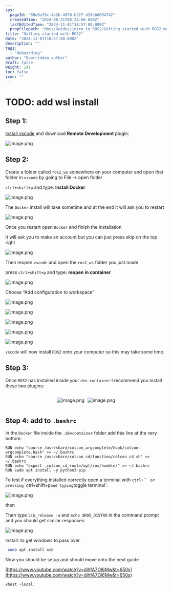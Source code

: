```yaml
---
sys:
  pageId: "89e0a78c-4e2b-4070-b327-d28cb0694742"
  createdTime: "2024-08-21T00:24:00.000Z"
  lastEditedTime: "2024-11-01T18:57:00.000Z"
  propFilepath: "docs/Guides/intro_to_ROS2/Getting started with ROS2.md"
title: "Getting started with ROS2"
date: "2024-11-01T18:57:00.000Z"
description: ""
tags:
  - "Onboarding"
author: "Overridden author"
draft: false
weight: 141
toc: false
icon: ""
---
```


# TODO: add wsl install

## Step 1:

[Install vscode](https://code.visualstudio.com/download) and download **Remote Development** plugin:

![image.png](https://prod-files-secure.s3.us-west-2.amazonaws.com/d518164a-d88e-44d1-a4ee-3adb3bd8bce0/efb52993-1881-4a40-b95e-6f020334f022/image.png?X-Amz-Algorithm=AWS4-HMAC-SHA256&X-Amz-Content-Sha256=UNSIGNED-PAYLOAD&X-Amz-Credential=ASIAZI2LB466VCWSARVB%2F20250309%2Fus-west-2%2Fs3%2Faws4_request&X-Amz-Date=20250309T140134Z&X-Amz-Expires=3600&X-Amz-Security-Token=IQoJb3JpZ2luX2VjEC0aCXVzLXdlc3QtMiJHMEUCIQC9CHF%2Fp8mxN3OkRYZbkScbEiY%2BmPCy472Rq1eHNOt1IAIgZxnQ7iAEezA8DSsjUQ6pQsslu6ukqK2fSH%2BWTLC5Z7Uq%2FwMIdRAAGgw2Mzc0MjMxODM4MDUiDLL0MQilNTpiIpxYCCrcA6LF06apJQtjqeypZOrEnf%2F22Gzq5UI3EedflKsdCx2kUVGVoBkxi9SUhSlWYb9AeLv9FccbOofPgOHU0gEiyG1xU93CD60UDjo%2B2rChDU%2FzCeXT297Kgg%2FpR0YSNoq2F%2FtMx26XgDpssEuhgeKPzKKO62Gl7DV1GIGCYoSaHJN%2Fb8rk6BAgAxhnyWAam6FG5vXVOUXamormfCu4pWlWOTcUbw7RdcSfCoidERAgE8ROxEJAExdfUHdlXFzoA6y098zpE%2BprGRPzVlHUAVUKGzESHbl5YzVElpekGkPHygqFTUQ6ZQTaMcs59eqM8B9OGG57MgIuqMjhl1uwVEXpEKNLL2RiAqF98oOn1%2BO%2FVJkhYgPwBD0nWCAMFdkyFQGzy6oFTMx1bMNQvR5LIbMDlHqgvRRezbFKNYC4Tv1hpmYd6QOYXHIg1VE%2BsBTY0ohvuhAr6SUCnpGws0W%2FnAt3wlhHUR%2BpFz7dAYsuZgcOhkOFQxo9rSLbSS5LxEaxMukG8rz56Y9bda6393J%2FTU0IBYdTx9R%2BrQ1lwSVRm7hP6hFMN%2FbpgHbxAPTV62N51CxVr2bkc7864TqKZLZL9QkiaMWa6%2F8pOHLEY7VM4OGxI%2B23qYXkt1WU%2FfrJSNZYMKWPtr4GOqUBlG72P%2BUS3U6gv54ZEDlQovvD09SymrbSeO9x1UgToCMbpOyECPkFCxVXCgKPomnsnEPFVN8cXDX%2BMOVLi4GCKiY9rMNd23HXSHoyZwKNq%2Fe3tp5BjGOCkyfqxS58KlFMTapLttwDAHE8KJ5hLEwW0eya%2Fq1Yh8vLd5T8iXJaiuuwxP9b6PHdRR14YcBZso99rq2NkT%2Fxnbyf0Odt7XonEBd7nssW&X-Amz-Signature=70a34e1b01c2d8dd158b6643810a756e5293ae4146f03e95f660bbcfe99b6db1&X-Amz-SignedHeaders=host&x-id=GetObject)

## Step 2:

Create a folder called `ros2_ws` somewhere on your computer and open that folder in `vscode` by going to File → open folder 

`ctrl+shift+p` and type: **Install Docker**

![image.png](https://prod-files-secure.s3.us-west-2.amazonaws.com/d518164a-d88e-44d1-a4ee-3adb3bd8bce0/2269dc0e-1cd5-47ff-bceb-c04ad9b2eab0/image.png?X-Amz-Algorithm=AWS4-HMAC-SHA256&X-Amz-Content-Sha256=UNSIGNED-PAYLOAD&X-Amz-Credential=ASIAZI2LB466VCWSARVB%2F20250309%2Fus-west-2%2Fs3%2Faws4_request&X-Amz-Date=20250309T140134Z&X-Amz-Expires=3600&X-Amz-Security-Token=IQoJb3JpZ2luX2VjEC0aCXVzLXdlc3QtMiJHMEUCIQC9CHF%2Fp8mxN3OkRYZbkScbEiY%2BmPCy472Rq1eHNOt1IAIgZxnQ7iAEezA8DSsjUQ6pQsslu6ukqK2fSH%2BWTLC5Z7Uq%2FwMIdRAAGgw2Mzc0MjMxODM4MDUiDLL0MQilNTpiIpxYCCrcA6LF06apJQtjqeypZOrEnf%2F22Gzq5UI3EedflKsdCx2kUVGVoBkxi9SUhSlWYb9AeLv9FccbOofPgOHU0gEiyG1xU93CD60UDjo%2B2rChDU%2FzCeXT297Kgg%2FpR0YSNoq2F%2FtMx26XgDpssEuhgeKPzKKO62Gl7DV1GIGCYoSaHJN%2Fb8rk6BAgAxhnyWAam6FG5vXVOUXamormfCu4pWlWOTcUbw7RdcSfCoidERAgE8ROxEJAExdfUHdlXFzoA6y098zpE%2BprGRPzVlHUAVUKGzESHbl5YzVElpekGkPHygqFTUQ6ZQTaMcs59eqM8B9OGG57MgIuqMjhl1uwVEXpEKNLL2RiAqF98oOn1%2BO%2FVJkhYgPwBD0nWCAMFdkyFQGzy6oFTMx1bMNQvR5LIbMDlHqgvRRezbFKNYC4Tv1hpmYd6QOYXHIg1VE%2BsBTY0ohvuhAr6SUCnpGws0W%2FnAt3wlhHUR%2BpFz7dAYsuZgcOhkOFQxo9rSLbSS5LxEaxMukG8rz56Y9bda6393J%2FTU0IBYdTx9R%2BrQ1lwSVRm7hP6hFMN%2FbpgHbxAPTV62N51CxVr2bkc7864TqKZLZL9QkiaMWa6%2F8pOHLEY7VM4OGxI%2B23qYXkt1WU%2FfrJSNZYMKWPtr4GOqUBlG72P%2BUS3U6gv54ZEDlQovvD09SymrbSeO9x1UgToCMbpOyECPkFCxVXCgKPomnsnEPFVN8cXDX%2BMOVLi4GCKiY9rMNd23HXSHoyZwKNq%2Fe3tp5BjGOCkyfqxS58KlFMTapLttwDAHE8KJ5hLEwW0eya%2Fq1Yh8vLd5T8iXJaiuuwxP9b6PHdRR14YcBZso99rq2NkT%2Fxnbyf0Odt7XonEBd7nssW&X-Amz-Signature=522a5545632b6fe73034e0de0dd1b077b5440a1228ffa92966948d79a346a3e9&X-Amz-SignedHeaders=host&x-id=GetObject)

The `Docker` install will take sometime and at the end it will ask you to restart

![image.png](https://prod-files-secure.s3.us-west-2.amazonaws.com/d518164a-d88e-44d1-a4ee-3adb3bd8bce0/ed233f78-be33-4b1f-b89c-9c346c0e961e/image.png?X-Amz-Algorithm=AWS4-HMAC-SHA256&X-Amz-Content-Sha256=UNSIGNED-PAYLOAD&X-Amz-Credential=ASIAZI2LB466VCWSARVB%2F20250309%2Fus-west-2%2Fs3%2Faws4_request&X-Amz-Date=20250309T140134Z&X-Amz-Expires=3600&X-Amz-Security-Token=IQoJb3JpZ2luX2VjEC0aCXVzLXdlc3QtMiJHMEUCIQC9CHF%2Fp8mxN3OkRYZbkScbEiY%2BmPCy472Rq1eHNOt1IAIgZxnQ7iAEezA8DSsjUQ6pQsslu6ukqK2fSH%2BWTLC5Z7Uq%2FwMIdRAAGgw2Mzc0MjMxODM4MDUiDLL0MQilNTpiIpxYCCrcA6LF06apJQtjqeypZOrEnf%2F22Gzq5UI3EedflKsdCx2kUVGVoBkxi9SUhSlWYb9AeLv9FccbOofPgOHU0gEiyG1xU93CD60UDjo%2B2rChDU%2FzCeXT297Kgg%2FpR0YSNoq2F%2FtMx26XgDpssEuhgeKPzKKO62Gl7DV1GIGCYoSaHJN%2Fb8rk6BAgAxhnyWAam6FG5vXVOUXamormfCu4pWlWOTcUbw7RdcSfCoidERAgE8ROxEJAExdfUHdlXFzoA6y098zpE%2BprGRPzVlHUAVUKGzESHbl5YzVElpekGkPHygqFTUQ6ZQTaMcs59eqM8B9OGG57MgIuqMjhl1uwVEXpEKNLL2RiAqF98oOn1%2BO%2FVJkhYgPwBD0nWCAMFdkyFQGzy6oFTMx1bMNQvR5LIbMDlHqgvRRezbFKNYC4Tv1hpmYd6QOYXHIg1VE%2BsBTY0ohvuhAr6SUCnpGws0W%2FnAt3wlhHUR%2BpFz7dAYsuZgcOhkOFQxo9rSLbSS5LxEaxMukG8rz56Y9bda6393J%2FTU0IBYdTx9R%2BrQ1lwSVRm7hP6hFMN%2FbpgHbxAPTV62N51CxVr2bkc7864TqKZLZL9QkiaMWa6%2F8pOHLEY7VM4OGxI%2B23qYXkt1WU%2FfrJSNZYMKWPtr4GOqUBlG72P%2BUS3U6gv54ZEDlQovvD09SymrbSeO9x1UgToCMbpOyECPkFCxVXCgKPomnsnEPFVN8cXDX%2BMOVLi4GCKiY9rMNd23HXSHoyZwKNq%2Fe3tp5BjGOCkyfqxS58KlFMTapLttwDAHE8KJ5hLEwW0eya%2Fq1Yh8vLd5T8iXJaiuuwxP9b6PHdRR14YcBZso99rq2NkT%2Fxnbyf0Odt7XonEBd7nssW&X-Amz-Signature=3b11c3a8c2daf042cce3e7a220ee6c195a7746cfd2f28bfc61e794186de2aef6&X-Amz-SignedHeaders=host&x-id=GetObject)

Once you restart open `Docker` and finish the installation

It will ask you to make an account but you can just press skip on the top right

![image.png](https://prod-files-secure.s3.us-west-2.amazonaws.com/d518164a-d88e-44d1-a4ee-3adb3bd8bce0/21010ad9-1659-4fd9-9f59-9932a09b2a3d/image.png?X-Amz-Algorithm=AWS4-HMAC-SHA256&X-Amz-Content-Sha256=UNSIGNED-PAYLOAD&X-Amz-Credential=ASIAZI2LB466VCWSARVB%2F20250309%2Fus-west-2%2Fs3%2Faws4_request&X-Amz-Date=20250309T140134Z&X-Amz-Expires=3600&X-Amz-Security-Token=IQoJb3JpZ2luX2VjEC0aCXVzLXdlc3QtMiJHMEUCIQC9CHF%2Fp8mxN3OkRYZbkScbEiY%2BmPCy472Rq1eHNOt1IAIgZxnQ7iAEezA8DSsjUQ6pQsslu6ukqK2fSH%2BWTLC5Z7Uq%2FwMIdRAAGgw2Mzc0MjMxODM4MDUiDLL0MQilNTpiIpxYCCrcA6LF06apJQtjqeypZOrEnf%2F22Gzq5UI3EedflKsdCx2kUVGVoBkxi9SUhSlWYb9AeLv9FccbOofPgOHU0gEiyG1xU93CD60UDjo%2B2rChDU%2FzCeXT297Kgg%2FpR0YSNoq2F%2FtMx26XgDpssEuhgeKPzKKO62Gl7DV1GIGCYoSaHJN%2Fb8rk6BAgAxhnyWAam6FG5vXVOUXamormfCu4pWlWOTcUbw7RdcSfCoidERAgE8ROxEJAExdfUHdlXFzoA6y098zpE%2BprGRPzVlHUAVUKGzESHbl5YzVElpekGkPHygqFTUQ6ZQTaMcs59eqM8B9OGG57MgIuqMjhl1uwVEXpEKNLL2RiAqF98oOn1%2BO%2FVJkhYgPwBD0nWCAMFdkyFQGzy6oFTMx1bMNQvR5LIbMDlHqgvRRezbFKNYC4Tv1hpmYd6QOYXHIg1VE%2BsBTY0ohvuhAr6SUCnpGws0W%2FnAt3wlhHUR%2BpFz7dAYsuZgcOhkOFQxo9rSLbSS5LxEaxMukG8rz56Y9bda6393J%2FTU0IBYdTx9R%2BrQ1lwSVRm7hP6hFMN%2FbpgHbxAPTV62N51CxVr2bkc7864TqKZLZL9QkiaMWa6%2F8pOHLEY7VM4OGxI%2B23qYXkt1WU%2FfrJSNZYMKWPtr4GOqUBlG72P%2BUS3U6gv54ZEDlQovvD09SymrbSeO9x1UgToCMbpOyECPkFCxVXCgKPomnsnEPFVN8cXDX%2BMOVLi4GCKiY9rMNd23HXSHoyZwKNq%2Fe3tp5BjGOCkyfqxS58KlFMTapLttwDAHE8KJ5hLEwW0eya%2Fq1Yh8vLd5T8iXJaiuuwxP9b6PHdRR14YcBZso99rq2NkT%2Fxnbyf0Odt7XonEBd7nssW&X-Amz-Signature=ac3e22607ea75fe2d6bb902dda7613a52feb2042d6fdaad0ecf8ba4e653607bf&X-Amz-SignedHeaders=host&x-id=GetObject)

Then reopen `vscode` and open the `ros2_ws` folder you just made

press `ctrl+shift+p` and type: **reopen in container**

![image.png](https://prod-files-secure.s3.us-west-2.amazonaws.com/d518164a-d88e-44d1-a4ee-3adb3bd8bce0/4e93b8c2-41ad-488c-8095-c74205196118/image.png?X-Amz-Algorithm=AWS4-HMAC-SHA256&X-Amz-Content-Sha256=UNSIGNED-PAYLOAD&X-Amz-Credential=ASIAZI2LB466VCWSARVB%2F20250309%2Fus-west-2%2Fs3%2Faws4_request&X-Amz-Date=20250309T140134Z&X-Amz-Expires=3600&X-Amz-Security-Token=IQoJb3JpZ2luX2VjEC0aCXVzLXdlc3QtMiJHMEUCIQC9CHF%2Fp8mxN3OkRYZbkScbEiY%2BmPCy472Rq1eHNOt1IAIgZxnQ7iAEezA8DSsjUQ6pQsslu6ukqK2fSH%2BWTLC5Z7Uq%2FwMIdRAAGgw2Mzc0MjMxODM4MDUiDLL0MQilNTpiIpxYCCrcA6LF06apJQtjqeypZOrEnf%2F22Gzq5UI3EedflKsdCx2kUVGVoBkxi9SUhSlWYb9AeLv9FccbOofPgOHU0gEiyG1xU93CD60UDjo%2B2rChDU%2FzCeXT297Kgg%2FpR0YSNoq2F%2FtMx26XgDpssEuhgeKPzKKO62Gl7DV1GIGCYoSaHJN%2Fb8rk6BAgAxhnyWAam6FG5vXVOUXamormfCu4pWlWOTcUbw7RdcSfCoidERAgE8ROxEJAExdfUHdlXFzoA6y098zpE%2BprGRPzVlHUAVUKGzESHbl5YzVElpekGkPHygqFTUQ6ZQTaMcs59eqM8B9OGG57MgIuqMjhl1uwVEXpEKNLL2RiAqF98oOn1%2BO%2FVJkhYgPwBD0nWCAMFdkyFQGzy6oFTMx1bMNQvR5LIbMDlHqgvRRezbFKNYC4Tv1hpmYd6QOYXHIg1VE%2BsBTY0ohvuhAr6SUCnpGws0W%2FnAt3wlhHUR%2BpFz7dAYsuZgcOhkOFQxo9rSLbSS5LxEaxMukG8rz56Y9bda6393J%2FTU0IBYdTx9R%2BrQ1lwSVRm7hP6hFMN%2FbpgHbxAPTV62N51CxVr2bkc7864TqKZLZL9QkiaMWa6%2F8pOHLEY7VM4OGxI%2B23qYXkt1WU%2FfrJSNZYMKWPtr4GOqUBlG72P%2BUS3U6gv54ZEDlQovvD09SymrbSeO9x1UgToCMbpOyECPkFCxVXCgKPomnsnEPFVN8cXDX%2BMOVLi4GCKiY9rMNd23HXSHoyZwKNq%2Fe3tp5BjGOCkyfqxS58KlFMTapLttwDAHE8KJ5hLEwW0eya%2Fq1Yh8vLd5T8iXJaiuuwxP9b6PHdRR14YcBZso99rq2NkT%2Fxnbyf0Odt7XonEBd7nssW&X-Amz-Signature=ed028b67d7b5f3af563e17cfbea0d4f29b161699e366b378d8a2dc72132aff26&X-Amz-SignedHeaders=host&x-id=GetObject)

Choose “Add configuration to workspace”

![image.png](https://prod-files-secure.s3.us-west-2.amazonaws.com/d518164a-d88e-44d1-a4ee-3adb3bd8bce0/9560b282-5060-4989-ba37-97e7b2c22476/image.png?X-Amz-Algorithm=AWS4-HMAC-SHA256&X-Amz-Content-Sha256=UNSIGNED-PAYLOAD&X-Amz-Credential=ASIAZI2LB466VCWSARVB%2F20250309%2Fus-west-2%2Fs3%2Faws4_request&X-Amz-Date=20250309T140134Z&X-Amz-Expires=3600&X-Amz-Security-Token=IQoJb3JpZ2luX2VjEC0aCXVzLXdlc3QtMiJHMEUCIQC9CHF%2Fp8mxN3OkRYZbkScbEiY%2BmPCy472Rq1eHNOt1IAIgZxnQ7iAEezA8DSsjUQ6pQsslu6ukqK2fSH%2BWTLC5Z7Uq%2FwMIdRAAGgw2Mzc0MjMxODM4MDUiDLL0MQilNTpiIpxYCCrcA6LF06apJQtjqeypZOrEnf%2F22Gzq5UI3EedflKsdCx2kUVGVoBkxi9SUhSlWYb9AeLv9FccbOofPgOHU0gEiyG1xU93CD60UDjo%2B2rChDU%2FzCeXT297Kgg%2FpR0YSNoq2F%2FtMx26XgDpssEuhgeKPzKKO62Gl7DV1GIGCYoSaHJN%2Fb8rk6BAgAxhnyWAam6FG5vXVOUXamormfCu4pWlWOTcUbw7RdcSfCoidERAgE8ROxEJAExdfUHdlXFzoA6y098zpE%2BprGRPzVlHUAVUKGzESHbl5YzVElpekGkPHygqFTUQ6ZQTaMcs59eqM8B9OGG57MgIuqMjhl1uwVEXpEKNLL2RiAqF98oOn1%2BO%2FVJkhYgPwBD0nWCAMFdkyFQGzy6oFTMx1bMNQvR5LIbMDlHqgvRRezbFKNYC4Tv1hpmYd6QOYXHIg1VE%2BsBTY0ohvuhAr6SUCnpGws0W%2FnAt3wlhHUR%2BpFz7dAYsuZgcOhkOFQxo9rSLbSS5LxEaxMukG8rz56Y9bda6393J%2FTU0IBYdTx9R%2BrQ1lwSVRm7hP6hFMN%2FbpgHbxAPTV62N51CxVr2bkc7864TqKZLZL9QkiaMWa6%2F8pOHLEY7VM4OGxI%2B23qYXkt1WU%2FfrJSNZYMKWPtr4GOqUBlG72P%2BUS3U6gv54ZEDlQovvD09SymrbSeO9x1UgToCMbpOyECPkFCxVXCgKPomnsnEPFVN8cXDX%2BMOVLi4GCKiY9rMNd23HXSHoyZwKNq%2Fe3tp5BjGOCkyfqxS58KlFMTapLttwDAHE8KJ5hLEwW0eya%2Fq1Yh8vLd5T8iXJaiuuwxP9b6PHdRR14YcBZso99rq2NkT%2Fxnbyf0Odt7XonEBd7nssW&X-Amz-Signature=0e42f7c3a99812df36d59da81fefb065fe2f8130765eee544860f73ec4d28371&X-Amz-SignedHeaders=host&x-id=GetObject)

![image.png](https://prod-files-secure.s3.us-west-2.amazonaws.com/d518164a-d88e-44d1-a4ee-3adb3bd8bce0/2ee63f81-886b-48e8-a553-dc6e5eac99e4/image.png?X-Amz-Algorithm=AWS4-HMAC-SHA256&X-Amz-Content-Sha256=UNSIGNED-PAYLOAD&X-Amz-Credential=ASIAZI2LB466VCWSARVB%2F20250309%2Fus-west-2%2Fs3%2Faws4_request&X-Amz-Date=20250309T140134Z&X-Amz-Expires=3600&X-Amz-Security-Token=IQoJb3JpZ2luX2VjEC0aCXVzLXdlc3QtMiJHMEUCIQC9CHF%2Fp8mxN3OkRYZbkScbEiY%2BmPCy472Rq1eHNOt1IAIgZxnQ7iAEezA8DSsjUQ6pQsslu6ukqK2fSH%2BWTLC5Z7Uq%2FwMIdRAAGgw2Mzc0MjMxODM4MDUiDLL0MQilNTpiIpxYCCrcA6LF06apJQtjqeypZOrEnf%2F22Gzq5UI3EedflKsdCx2kUVGVoBkxi9SUhSlWYb9AeLv9FccbOofPgOHU0gEiyG1xU93CD60UDjo%2B2rChDU%2FzCeXT297Kgg%2FpR0YSNoq2F%2FtMx26XgDpssEuhgeKPzKKO62Gl7DV1GIGCYoSaHJN%2Fb8rk6BAgAxhnyWAam6FG5vXVOUXamormfCu4pWlWOTcUbw7RdcSfCoidERAgE8ROxEJAExdfUHdlXFzoA6y098zpE%2BprGRPzVlHUAVUKGzESHbl5YzVElpekGkPHygqFTUQ6ZQTaMcs59eqM8B9OGG57MgIuqMjhl1uwVEXpEKNLL2RiAqF98oOn1%2BO%2FVJkhYgPwBD0nWCAMFdkyFQGzy6oFTMx1bMNQvR5LIbMDlHqgvRRezbFKNYC4Tv1hpmYd6QOYXHIg1VE%2BsBTY0ohvuhAr6SUCnpGws0W%2FnAt3wlhHUR%2BpFz7dAYsuZgcOhkOFQxo9rSLbSS5LxEaxMukG8rz56Y9bda6393J%2FTU0IBYdTx9R%2BrQ1lwSVRm7hP6hFMN%2FbpgHbxAPTV62N51CxVr2bkc7864TqKZLZL9QkiaMWa6%2F8pOHLEY7VM4OGxI%2B23qYXkt1WU%2FfrJSNZYMKWPtr4GOqUBlG72P%2BUS3U6gv54ZEDlQovvD09SymrbSeO9x1UgToCMbpOyECPkFCxVXCgKPomnsnEPFVN8cXDX%2BMOVLi4GCKiY9rMNd23HXSHoyZwKNq%2Fe3tp5BjGOCkyfqxS58KlFMTapLttwDAHE8KJ5hLEwW0eya%2Fq1Yh8vLd5T8iXJaiuuwxP9b6PHdRR14YcBZso99rq2NkT%2Fxnbyf0Odt7XonEBd7nssW&X-Amz-Signature=7335e24980977d44cad3a82ae9c33ac7a458d35955a1c85e5d699cdc14f243b7&X-Amz-SignedHeaders=host&x-id=GetObject)

![image.png](https://prod-files-secure.s3.us-west-2.amazonaws.com/d518164a-d88e-44d1-a4ee-3adb3bd8bce0/ae1580b2-b048-407e-aed9-b584224a7a04/image.png?X-Amz-Algorithm=AWS4-HMAC-SHA256&X-Amz-Content-Sha256=UNSIGNED-PAYLOAD&X-Amz-Credential=ASIAZI2LB466VCWSARVB%2F20250309%2Fus-west-2%2Fs3%2Faws4_request&X-Amz-Date=20250309T140134Z&X-Amz-Expires=3600&X-Amz-Security-Token=IQoJb3JpZ2luX2VjEC0aCXVzLXdlc3QtMiJHMEUCIQC9CHF%2Fp8mxN3OkRYZbkScbEiY%2BmPCy472Rq1eHNOt1IAIgZxnQ7iAEezA8DSsjUQ6pQsslu6ukqK2fSH%2BWTLC5Z7Uq%2FwMIdRAAGgw2Mzc0MjMxODM4MDUiDLL0MQilNTpiIpxYCCrcA6LF06apJQtjqeypZOrEnf%2F22Gzq5UI3EedflKsdCx2kUVGVoBkxi9SUhSlWYb9AeLv9FccbOofPgOHU0gEiyG1xU93CD60UDjo%2B2rChDU%2FzCeXT297Kgg%2FpR0YSNoq2F%2FtMx26XgDpssEuhgeKPzKKO62Gl7DV1GIGCYoSaHJN%2Fb8rk6BAgAxhnyWAam6FG5vXVOUXamormfCu4pWlWOTcUbw7RdcSfCoidERAgE8ROxEJAExdfUHdlXFzoA6y098zpE%2BprGRPzVlHUAVUKGzESHbl5YzVElpekGkPHygqFTUQ6ZQTaMcs59eqM8B9OGG57MgIuqMjhl1uwVEXpEKNLL2RiAqF98oOn1%2BO%2FVJkhYgPwBD0nWCAMFdkyFQGzy6oFTMx1bMNQvR5LIbMDlHqgvRRezbFKNYC4Tv1hpmYd6QOYXHIg1VE%2BsBTY0ohvuhAr6SUCnpGws0W%2FnAt3wlhHUR%2BpFz7dAYsuZgcOhkOFQxo9rSLbSS5LxEaxMukG8rz56Y9bda6393J%2FTU0IBYdTx9R%2BrQ1lwSVRm7hP6hFMN%2FbpgHbxAPTV62N51CxVr2bkc7864TqKZLZL9QkiaMWa6%2F8pOHLEY7VM4OGxI%2B23qYXkt1WU%2FfrJSNZYMKWPtr4GOqUBlG72P%2BUS3U6gv54ZEDlQovvD09SymrbSeO9x1UgToCMbpOyECPkFCxVXCgKPomnsnEPFVN8cXDX%2BMOVLi4GCKiY9rMNd23HXSHoyZwKNq%2Fe3tp5BjGOCkyfqxS58KlFMTapLttwDAHE8KJ5hLEwW0eya%2Fq1Yh8vLd5T8iXJaiuuwxP9b6PHdRR14YcBZso99rq2NkT%2Fxnbyf0Odt7XonEBd7nssW&X-Amz-Signature=8a60fec081d02af1b91c97d6b3e910e274a06072e725cd20f8e526cf3e4243fc&X-Amz-SignedHeaders=host&x-id=GetObject)

![image.png](https://prod-files-secure.s3.us-west-2.amazonaws.com/d518164a-d88e-44d1-a4ee-3adb3bd8bce0/53255b28-f75e-430f-b9e3-c0ac8577e42b/image.png?X-Amz-Algorithm=AWS4-HMAC-SHA256&X-Amz-Content-Sha256=UNSIGNED-PAYLOAD&X-Amz-Credential=ASIAZI2LB466VCWSARVB%2F20250309%2Fus-west-2%2Fs3%2Faws4_request&X-Amz-Date=20250309T140134Z&X-Amz-Expires=3600&X-Amz-Security-Token=IQoJb3JpZ2luX2VjEC0aCXVzLXdlc3QtMiJHMEUCIQC9CHF%2Fp8mxN3OkRYZbkScbEiY%2BmPCy472Rq1eHNOt1IAIgZxnQ7iAEezA8DSsjUQ6pQsslu6ukqK2fSH%2BWTLC5Z7Uq%2FwMIdRAAGgw2Mzc0MjMxODM4MDUiDLL0MQilNTpiIpxYCCrcA6LF06apJQtjqeypZOrEnf%2F22Gzq5UI3EedflKsdCx2kUVGVoBkxi9SUhSlWYb9AeLv9FccbOofPgOHU0gEiyG1xU93CD60UDjo%2B2rChDU%2FzCeXT297Kgg%2FpR0YSNoq2F%2FtMx26XgDpssEuhgeKPzKKO62Gl7DV1GIGCYoSaHJN%2Fb8rk6BAgAxhnyWAam6FG5vXVOUXamormfCu4pWlWOTcUbw7RdcSfCoidERAgE8ROxEJAExdfUHdlXFzoA6y098zpE%2BprGRPzVlHUAVUKGzESHbl5YzVElpekGkPHygqFTUQ6ZQTaMcs59eqM8B9OGG57MgIuqMjhl1uwVEXpEKNLL2RiAqF98oOn1%2BO%2FVJkhYgPwBD0nWCAMFdkyFQGzy6oFTMx1bMNQvR5LIbMDlHqgvRRezbFKNYC4Tv1hpmYd6QOYXHIg1VE%2BsBTY0ohvuhAr6SUCnpGws0W%2FnAt3wlhHUR%2BpFz7dAYsuZgcOhkOFQxo9rSLbSS5LxEaxMukG8rz56Y9bda6393J%2FTU0IBYdTx9R%2BrQ1lwSVRm7hP6hFMN%2FbpgHbxAPTV62N51CxVr2bkc7864TqKZLZL9QkiaMWa6%2F8pOHLEY7VM4OGxI%2B23qYXkt1WU%2FfrJSNZYMKWPtr4GOqUBlG72P%2BUS3U6gv54ZEDlQovvD09SymrbSeO9x1UgToCMbpOyECPkFCxVXCgKPomnsnEPFVN8cXDX%2BMOVLi4GCKiY9rMNd23HXSHoyZwKNq%2Fe3tp5BjGOCkyfqxS58KlFMTapLttwDAHE8KJ5hLEwW0eya%2Fq1Yh8vLd5T8iXJaiuuwxP9b6PHdRR14YcBZso99rq2NkT%2Fxnbyf0Odt7XonEBd7nssW&X-Amz-Signature=bccc2467522faa99d9e8fece64b2ec9aa3b97ba4ed118bb22b424a7141a92f82&X-Amz-SignedHeaders=host&x-id=GetObject)

![image.png](https://prod-files-secure.s3.us-west-2.amazonaws.com/d518164a-d88e-44d1-a4ee-3adb3bd8bce0/7c562767-5af9-4ffb-97d1-327bcdf4ee00/image.png?X-Amz-Algorithm=AWS4-HMAC-SHA256&X-Amz-Content-Sha256=UNSIGNED-PAYLOAD&X-Amz-Credential=ASIAZI2LB466VCWSARVB%2F20250309%2Fus-west-2%2Fs3%2Faws4_request&X-Amz-Date=20250309T140134Z&X-Amz-Expires=3600&X-Amz-Security-Token=IQoJb3JpZ2luX2VjEC0aCXVzLXdlc3QtMiJHMEUCIQC9CHF%2Fp8mxN3OkRYZbkScbEiY%2BmPCy472Rq1eHNOt1IAIgZxnQ7iAEezA8DSsjUQ6pQsslu6ukqK2fSH%2BWTLC5Z7Uq%2FwMIdRAAGgw2Mzc0MjMxODM4MDUiDLL0MQilNTpiIpxYCCrcA6LF06apJQtjqeypZOrEnf%2F22Gzq5UI3EedflKsdCx2kUVGVoBkxi9SUhSlWYb9AeLv9FccbOofPgOHU0gEiyG1xU93CD60UDjo%2B2rChDU%2FzCeXT297Kgg%2FpR0YSNoq2F%2FtMx26XgDpssEuhgeKPzKKO62Gl7DV1GIGCYoSaHJN%2Fb8rk6BAgAxhnyWAam6FG5vXVOUXamormfCu4pWlWOTcUbw7RdcSfCoidERAgE8ROxEJAExdfUHdlXFzoA6y098zpE%2BprGRPzVlHUAVUKGzESHbl5YzVElpekGkPHygqFTUQ6ZQTaMcs59eqM8B9OGG57MgIuqMjhl1uwVEXpEKNLL2RiAqF98oOn1%2BO%2FVJkhYgPwBD0nWCAMFdkyFQGzy6oFTMx1bMNQvR5LIbMDlHqgvRRezbFKNYC4Tv1hpmYd6QOYXHIg1VE%2BsBTY0ohvuhAr6SUCnpGws0W%2FnAt3wlhHUR%2BpFz7dAYsuZgcOhkOFQxo9rSLbSS5LxEaxMukG8rz56Y9bda6393J%2FTU0IBYdTx9R%2BrQ1lwSVRm7hP6hFMN%2FbpgHbxAPTV62N51CxVr2bkc7864TqKZLZL9QkiaMWa6%2F8pOHLEY7VM4OGxI%2B23qYXkt1WU%2FfrJSNZYMKWPtr4GOqUBlG72P%2BUS3U6gv54ZEDlQovvD09SymrbSeO9x1UgToCMbpOyECPkFCxVXCgKPomnsnEPFVN8cXDX%2BMOVLi4GCKiY9rMNd23HXSHoyZwKNq%2Fe3tp5BjGOCkyfqxS58KlFMTapLttwDAHE8KJ5hLEwW0eya%2Fq1Yh8vLd5T8iXJaiuuwxP9b6PHdRR14YcBZso99rq2NkT%2Fxnbyf0Odt7XonEBd7nssW&X-Amz-Signature=392929803664d7e5e09fa05b01fdacc47d02ed77e7ebe05f40f53e68697c3cd7&X-Amz-SignedHeaders=host&x-id=GetObject)

`vscode` will now install `ROS2` onto your computer so this may take some time.

## Step 3:

Once `ROS2` has installed inside your `dev-container` I recommend you install these two plugins:

<div style="display: flex;flex-direction: row; column-gap:10px; max-width: 630px;justify-content: center;">
<div>

![image.png](https://prod-files-secure.s3.us-west-2.amazonaws.com/d518164a-d88e-44d1-a4ee-3adb3bd8bce0/3fc3d550-5a54-4ba1-ba6b-faa01cdb7369/image.png?X-Amz-Algorithm=AWS4-HMAC-SHA256&X-Amz-Content-Sha256=UNSIGNED-PAYLOAD&X-Amz-Credential=ASIAZI2LB466556YJP42%2F20250309%2Fus-west-2%2Fs3%2Faws4_request&X-Amz-Date=20250309T140137Z&X-Amz-Expires=3600&X-Amz-Security-Token=IQoJb3JpZ2luX2VjECwaCXVzLXdlc3QtMiJHMEUCIAZVuYlJ6ZkAu%2BnqlftUkW5VsDIPF%2FZE7HUy1MOIuIEZAiEA9Yvp1dPv%2F7OEXvsJIErL2U9WUFZRjNMasmFDFVCYcngq%2FwMIdRAAGgw2Mzc0MjMxODM4MDUiDFZkb6LCbn2HWPmP9ircA3Y2N%2BeK85oEiy29Ieigf72098tc2X%2F%2FncuJFOiTjQ72ceh3u11ub49NQwCfktqKuFBIWnkTXjiT5T4uLa5l%2FOWrfuO7Tg4zLug7wTA58S5vIOkF7D%2BTpkJ7GVmx9E36ryBLBjEorfFUi8sJGHw0WD19FJ4vLf8v1AVCfOQzwF9yD55DQarDtIS%2B8rhcNvJed%2FSu4PAX5ijgOpnw0IKX2IdTbJDFGSAyA%2BGD9ruH%2BPt73Vq8tvKI5JGEVs6Mca3RJC%2BgfJ0%2BLaAj2hQqGpO2WgL74xondEHf8o83QwAkPvx26tClEp9EngGYu43ebSXdrfmnMYLHsMl9W2Y5hwR2FiJmGm3GLdioBoQVPGxygV%2FlYz8HVDbQPUWsyJGOieBjJgZC8hnZhH88Gm6W2NHgJ0VkY094qteglJmQcAs9b3CO%2FF9rYTnziSqWY9utQGDHWa99pAFUbYvwiPsbjDaTqzfbf8whkq6D0y7thFzdBAcEzDsyC0qbc%2BLfva1AamjN6qxTzG2yHkS7mYT6aZs0dx1hzJc9EP01SGlQKlvLxaDJrV5BwyXIj0NNC2bIzcHmqEUdMJWie%2FkNojzjg1zjyKEIIVO9qnqygAkhy1%2BPzokSUEEO39QL0s7%2FE9FuMNKHtr4GOqUBs9pEj1mG4uVBxeZarQ0T8SiiFS3v9NHTApHu8zQR45ZitDv1kC4frA%2BqqRF9lnLPFJBQ2d8miYZII1MuA5Pl2jZ9Hjv9f6MLAspd9OAjzEdjkGG5uzKo%2BOVr9ftvXCaTgGWXo9hcgGt3PS0wQ5r3QInt7g3pVUI3z%2FZRLRjnn3mEyl3morsleZV%2Ft9oHkwEX0ACA5kAc4Ox03Hw9WKqAUSdk4tJp&X-Amz-Signature=eeada672c51aef21c66fd74ae27cceda5fa9e617b2b83881a657397f4f1ee49a&X-Amz-SignedHeaders=host&x-id=GetObject)

</div>
<div>

![image.png](https://prod-files-secure.s3.us-west-2.amazonaws.com/d518164a-d88e-44d1-a4ee-3adb3bd8bce0/d994cc66-13c2-4093-a5a3-f84cf4601a82/image.png?X-Amz-Algorithm=AWS4-HMAC-SHA256&X-Amz-Content-Sha256=UNSIGNED-PAYLOAD&X-Amz-Credential=ASIAZI2LB4664PO63EK2%2F20250309%2Fus-west-2%2Fs3%2Faws4_request&X-Amz-Date=20250309T140137Z&X-Amz-Expires=3600&X-Amz-Security-Token=IQoJb3JpZ2luX2VjEC4aCXVzLXdlc3QtMiJIMEYCIQDWgyI25bENjDZJM%2Bz0ayIVmSRW5YprinA8BY9Cn3GRUAIhALSOWazFUG1AgxIScwtTk3l5ut4n1HFuVn%2Bff24i8tAaKv8DCHcQABoMNjM3NDIzMTgzODA1Igx0S%2FEUlCuwQ7Vg67Yq3APt6yTHy7zXGG7xcSlN4NaMa3zeVbVkDg84eqz8a8MA4Yb7Lty13pyLU0ZAYBJbbS0LF2iN1rT2%2BWmyjYEKgrYnCQuyg2rhH4T9XF0h9pBDb47qmlckUVNDc%2BBhZt6pPvYILrsVGuH7L993uruZ3XzXtU7pgOr6EFZ4Iq4A9wS5KsK2KqwrpV8ORM%2B1YYPEHb3nJjRaB2EF3mAnAqVJdpDBvRmveuOyBneRd0aZr3czD5VTzZk7v%2Br%2BX%2F5%2BDznvryVXgm39AVhiedBm90sepIsOyH2PKwDNmAE2p3jVb6yTvXsfa0xtGhyKpPc9jNsA3p2tkbV%2BCDp5KP2DSBZuQpvFB2R3RZujddty%2FPjr%2BeGOuuPJwMXMMKDJUp%2BExlYsLIWSvVz6wejCa%2BQ4YtObhazdcgZssgqj6w0ntMrTzfX1tSfEWZQuOblQfoXDnLYvbQ9OWyqukEzbQCwn7zHNVJ5QD0sIMt5VrdAuO5vZCQ6W0OZvswWzRlidXSgacIiVrLGrS3SJRYgAtaEugyyIZiFwJX1QL0Q5117JHAEzBvnwRNmHp02TXdsoBjQ02wBhnTpsPZb80yPuFPGTZMg4youGofcyqN6%2FNVZL4ANojJ%2FeCe2%2B2HUdfmyhcFCiQTC%2Btba%2BBjqkAbo1qEk7oDv3LnvHqlhrzWT4PikujbunwxY2uzagExZm4cEQci9FnEY7HfQVSYj8L1CZxb04k9s1mnxKJMjR%2Fpkm%2FDfrgy6jyve5JeEor3nneRuBOsMBxQ%2BlzwqrJeXKLq9lqgkYYb5LUPMAcgAA%2Fg3XBIqXO4o8XV49V4OrsiKskr1tU8R3hFzF%2FgKibFNdrGmE9A7ayrMd76t4BsOvIPyL8Stw&X-Amz-Signature=de4b0f29904bd76313c88b5b2e1782beefa754035f66c4d53facd897d84a9b06&X-Amz-SignedHeaders=host&x-id=GetObject)

</div>
</div>

## Step 4: add to `.bashrc`

In the `Docker` file inside the `.devcontainer` folder add this line at the very bottom: 

```docker
RUN echo "source /usr/share/colcon_argcomplete/hook/colcon-argcomplete.bash" >> ~/.bashrc
RUN echo "source /usr/share/colcon_cd/function/colcon_cd.sh" >> ~/.bashrc
RUN echo "export _colcon_cd_root=/opt/ros/humble/" >> ~/.bashrc
RUN sudo apt install -y python3-pip 
```

To test if everything installed correctly open a terminal with `ctrl+`` or pressing `ctrl+shift+p` and typing `toggle terminal`:

![image.png](https://prod-files-secure.s3.us-west-2.amazonaws.com/d518164a-d88e-44d1-a4ee-3adb3bd8bce0/6a4943d8-b04e-4c02-9a58-775f3384d1a5/image.png?X-Amz-Algorithm=AWS4-HMAC-SHA256&X-Amz-Content-Sha256=UNSIGNED-PAYLOAD&X-Amz-Credential=ASIAZI2LB466VCWSARVB%2F20250309%2Fus-west-2%2Fs3%2Faws4_request&X-Amz-Date=20250309T140134Z&X-Amz-Expires=3600&X-Amz-Security-Token=IQoJb3JpZ2luX2VjEC0aCXVzLXdlc3QtMiJHMEUCIQC9CHF%2Fp8mxN3OkRYZbkScbEiY%2BmPCy472Rq1eHNOt1IAIgZxnQ7iAEezA8DSsjUQ6pQsslu6ukqK2fSH%2BWTLC5Z7Uq%2FwMIdRAAGgw2Mzc0MjMxODM4MDUiDLL0MQilNTpiIpxYCCrcA6LF06apJQtjqeypZOrEnf%2F22Gzq5UI3EedflKsdCx2kUVGVoBkxi9SUhSlWYb9AeLv9FccbOofPgOHU0gEiyG1xU93CD60UDjo%2B2rChDU%2FzCeXT297Kgg%2FpR0YSNoq2F%2FtMx26XgDpssEuhgeKPzKKO62Gl7DV1GIGCYoSaHJN%2Fb8rk6BAgAxhnyWAam6FG5vXVOUXamormfCu4pWlWOTcUbw7RdcSfCoidERAgE8ROxEJAExdfUHdlXFzoA6y098zpE%2BprGRPzVlHUAVUKGzESHbl5YzVElpekGkPHygqFTUQ6ZQTaMcs59eqM8B9OGG57MgIuqMjhl1uwVEXpEKNLL2RiAqF98oOn1%2BO%2FVJkhYgPwBD0nWCAMFdkyFQGzy6oFTMx1bMNQvR5LIbMDlHqgvRRezbFKNYC4Tv1hpmYd6QOYXHIg1VE%2BsBTY0ohvuhAr6SUCnpGws0W%2FnAt3wlhHUR%2BpFz7dAYsuZgcOhkOFQxo9rSLbSS5LxEaxMukG8rz56Y9bda6393J%2FTU0IBYdTx9R%2BrQ1lwSVRm7hP6hFMN%2FbpgHbxAPTV62N51CxVr2bkc7864TqKZLZL9QkiaMWa6%2F8pOHLEY7VM4OGxI%2B23qYXkt1WU%2FfrJSNZYMKWPtr4GOqUBlG72P%2BUS3U6gv54ZEDlQovvD09SymrbSeO9x1UgToCMbpOyECPkFCxVXCgKPomnsnEPFVN8cXDX%2BMOVLi4GCKiY9rMNd23HXSHoyZwKNq%2Fe3tp5BjGOCkyfqxS58KlFMTapLttwDAHE8KJ5hLEwW0eya%2Fq1Yh8vLd5T8iXJaiuuwxP9b6PHdRR14YcBZso99rq2NkT%2Fxnbyf0Odt7XonEBd7nssW&X-Amz-Signature=1debc2e94b15eebfa1316e664b9c0420945310fb20d18f9d5bb4c0e72f3ce8c6&X-Amz-SignedHeaders=host&x-id=GetObject)

then 

Then type `lsb_release -a` and `echo $ROS_DISTRO` in the command prompt and you should get similar responses:

![image.png](https://prod-files-secure.s3.us-west-2.amazonaws.com/d518164a-d88e-44d1-a4ee-3adb3bd8bce0/3e635dec-a805-4e85-8b9e-d000e5b71a4e/image.png?X-Amz-Algorithm=AWS4-HMAC-SHA256&X-Amz-Content-Sha256=UNSIGNED-PAYLOAD&X-Amz-Credential=ASIAZI2LB466VCWSARVB%2F20250309%2Fus-west-2%2Fs3%2Faws4_request&X-Amz-Date=20250309T140134Z&X-Amz-Expires=3600&X-Amz-Security-Token=IQoJb3JpZ2luX2VjEC0aCXVzLXdlc3QtMiJHMEUCIQC9CHF%2Fp8mxN3OkRYZbkScbEiY%2BmPCy472Rq1eHNOt1IAIgZxnQ7iAEezA8DSsjUQ6pQsslu6ukqK2fSH%2BWTLC5Z7Uq%2FwMIdRAAGgw2Mzc0MjMxODM4MDUiDLL0MQilNTpiIpxYCCrcA6LF06apJQtjqeypZOrEnf%2F22Gzq5UI3EedflKsdCx2kUVGVoBkxi9SUhSlWYb9AeLv9FccbOofPgOHU0gEiyG1xU93CD60UDjo%2B2rChDU%2FzCeXT297Kgg%2FpR0YSNoq2F%2FtMx26XgDpssEuhgeKPzKKO62Gl7DV1GIGCYoSaHJN%2Fb8rk6BAgAxhnyWAam6FG5vXVOUXamormfCu4pWlWOTcUbw7RdcSfCoidERAgE8ROxEJAExdfUHdlXFzoA6y098zpE%2BprGRPzVlHUAVUKGzESHbl5YzVElpekGkPHygqFTUQ6ZQTaMcs59eqM8B9OGG57MgIuqMjhl1uwVEXpEKNLL2RiAqF98oOn1%2BO%2FVJkhYgPwBD0nWCAMFdkyFQGzy6oFTMx1bMNQvR5LIbMDlHqgvRRezbFKNYC4Tv1hpmYd6QOYXHIg1VE%2BsBTY0ohvuhAr6SUCnpGws0W%2FnAt3wlhHUR%2BpFz7dAYsuZgcOhkOFQxo9rSLbSS5LxEaxMukG8rz56Y9bda6393J%2FTU0IBYdTx9R%2BrQ1lwSVRm7hP6hFMN%2FbpgHbxAPTV62N51CxVr2bkc7864TqKZLZL9QkiaMWa6%2F8pOHLEY7VM4OGxI%2B23qYXkt1WU%2FfrJSNZYMKWPtr4GOqUBlG72P%2BUS3U6gv54ZEDlQovvD09SymrbSeO9x1UgToCMbpOyECPkFCxVXCgKPomnsnEPFVN8cXDX%2BMOVLi4GCKiY9rMNd23HXSHoyZwKNq%2Fe3tp5BjGOCkyfqxS58KlFMTapLttwDAHE8KJ5hLEwW0eya%2Fq1Yh8vLd5T8iXJaiuuwxP9b6PHdRR14YcBZso99rq2NkT%2Fxnbyf0Odt7XonEBd7nssW&X-Amz-Signature=de5aef4a356544deb6049563350e3bf0606193ad5f43504b8c118ceec946acae&X-Amz-SignedHeaders=host&x-id=GetObject)

Install:  to get windows to pass over

```bash
 sudo apt install xcb
```

Now you should be setup and should move onto the next guide 

[https://www.youtube.com/watch?v=dihfA7Ol6Mw&t=650s](https://www.youtube.com/watch?v=dihfA7Ol6Mw&t=650s)

```python
xhost +local:
```
